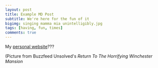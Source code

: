 ```yaml
---
layout: post
title: Example MD Post
subtitle: We're here for the fun of it
bigimg: singing mamma mia unintelligibly.jpg
tags: [having, fun, times]
comments: true
---
```


My [personal website](https://21mdr1.github.io/)???

(Picture from Buzzfeed Unsolved's _Return To The Horrifying Winchester Mansion_

